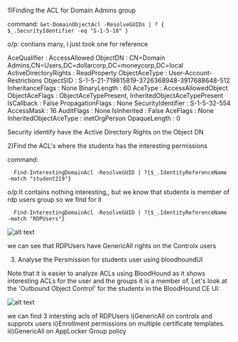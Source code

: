 1)Finding the ACL for Domain Admins group

command:
```Get-DomainObjectAcl -ResolveGUIDs | ? { $_.SecurityIdentifier -eq "S-1-5-18" }```

o/p:
contians many, i just took one for reference

AceQualifier           : AccessAllowed
ObjectDN               : CN=Domain Admins,CN=Users,DC=dollarcorp,DC=moneycorp,DC=local
ActiveDirectoryRights  : ReadProperty
ObjectAceType          : User-Account-Restrictions
ObjectSID              : S-1-5-21-719815819-3726368948-3917688648-512
InheritanceFlags       : None
BinaryLength           : 60
AceType                : AccessAllowedObject
ObjectAceFlags         : ObjectAceTypePresent, InheritedObjectAceTypePresent
IsCallback             : False
PropagationFlags       : None
SecurityIdentifier     : S-1-5-32-554
AccessMask             : 16
AuditFlags             : None
IsInherited            : False
AceFlags               : None
InheritedObjectAceType : inetOrgPerson
OpaqueLength           : 0


Security identify have the Active Directory Rights on the Object DN


2)Find the ACL's where the studentx has the interesting permissions

command:

```  Find-InterestingDomainAcl -ResolveGUID | ?{$_.IdentityReferenceName -match "student219"}```

o/p:It contains nothing interesting,, but we know that studentx is member of rdp users group so we find for it 

```  Find-InterestingDomainAcl -ResolveGUID | ?{$_.IdentityReferenceName -match "RDPUsers"}```

![alt text](image.png)

we can see that RDPUsers have GenericAll rights on the Controlx users

3) Analyse the Persmission for studentx user using bloodhoundUI

Note that it is easier to analyze ACLs using BloodHound as it shows interesting ACLs for the user and the groups it is a member of. Let's look at the 'Outbound Object Control' for the studentx in the BloodHound CE UI:

![alt text](<Screenshot 2025-09-30 011612.png>)

we can find 3 intersting acls of RDPUsers
i)GenericAll on controlx and supprotx users
ii)Enrollment permissions on multiple certificate templates.
iii)GenericAll on AppLocker Group policy